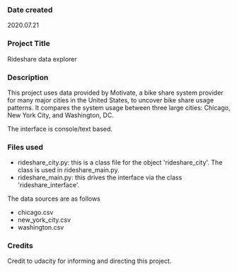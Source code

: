 ### Date created
2020.07.21

### Project Title
Rideshare data explorer

### Description
This project uses data provided by Motivate, a bike share system provider for many major cities in the United States, to uncover bike share usage patterns. It compares the system usage between three large cities: Chicago, New York City, and Washington, DC. 

The interface is console/text based.

### Files used
- rideshare_city.py: this is a class file for the object 'rideshare_city'. The class is used in rideshare_main.py.
- rideshare_main.py: this drives the interface via the class 'rideshare_interface'.

The data sources are as follows
- chicago.csv
- new_york_city.csv
- washington.csv

### Credits
Credit to udacity for informing and directing this project.

